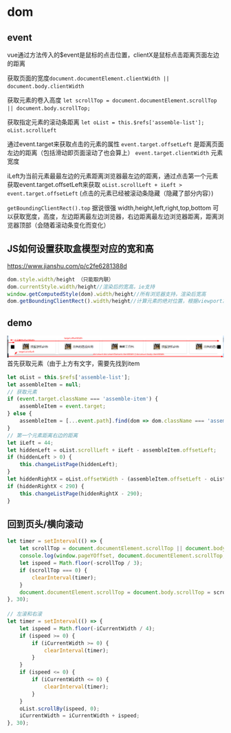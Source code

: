 # dom

## event

vue通过方法传入的$event是鼠标的点击位置，clientX是鼠标点击距离页面左边的距离

获取页面的宽度`document.documentElement.clientWidth || document.body.clientWidth`

获取元素的卷入高度
`let scrollTop = document.documentElement.scrollTop || document.body.scrollTop;`

获取指定元素的滚动条距离
`let oList = this.$refs['assemble-list'];`
`oList.scrollLeft`

通过event.target来获取点击的元素的属性
`event.target.offsetLeft` 是距离页面左边的距离（包括滑动即页面滚动了也会算上）
`event.target.clientWidth` 元素宽度

iLeft为当前元素最最左边的元素距离浏览器最左边的距离，通过点击第一个元素获取event.target.offsetLeft来获取
`oList.scrollLeft + iLeft > event.target.offsetLeft` (点击的元素已经被滚动条隐藏（隐藏了部分内容）)

`getBoundingClientRect().top` 据说很强
width,height,left,right,top,bottom
可以获取宽度，高度，左边距离最左边浏览器，右边距离最左边浏览器距离，距离浏览器顶部（会随着滚动条变化而变化）

## JS如何设置获取盒模型对应的宽和高

<https://www.jianshu.com/p/c2fe6281388d>

```js
dom.style.width/height （只能取内联）
dom.currentStyle.width/height//渲染后的宽高，ie支持
window.getComputedStyle(dom).width/height//所有浏览器支持，渲染后宽高
dom.getBoundingClientRect().width/height//计算元素的绝对位置，根据viewport左上角确定，会得到left top width height
```

## demo

![avatar](./domoffset.png)
首先获取元素（由于上方有文字，需要先找到item

```js
let oList = this.$refs['assemble-list'];
let assembleItem = null;
// 获取元素
if (event.target.className === 'assemble-item') {
    assembleItem = event.target;
} else {
    assembleItem = [...event.path].find(dom => dom.className === 'assemble-item');
}
// 第一个元素距离右边的距离
let iLeft = 44;
let hiddenLeft = oList.scrollLeft + iLeft - assembleItem.offsetLeft;
if (hiddenLeft > 0) {
    this.changeListPage(hiddenLeft);
}
let hiddenRightX = oList.offsetWidth - (assembleItem.offsetLeft - oList.scrollLeft - iLeft);
if (hiddenRightX < 290) {
    this.changeListPage(hiddenRightX - 290);
}
```

## 回到页头/横向滚动

```js
let timer = setInterval(() => {
    let scrollTop = document.documentElement.scrollTop || document.body.scrollTop;
    console.log(window.pageYOffset, document.documentElement.scrollTop, document.body.scrollTop);
    let ispeed = Math.floor(-scrollTop / 3);
    if (scrollTop === 0) {
        clearInterval(timer);
    }
    document.documentElement.scrollTop = document.body.scrollTop = scrollTop + ispeed;
}, 30);

// 左滚和右滚
let timer = setInterval(() => {
    let ispeed = Math.floor(-iCurrentWidth / 4);
    if (ispeed >= 0) {
        if (iCurrentWidth >= 0) {
            clearInterval(timer);
        }
    }
    if (ispeed <= 0) {
        if (iCurrentWidth <= 0) {
            clearInterval(timer);
        }
    }
    oList.scrollBy(ispeed, 0);
    iCurrentWidth = iCurrentWidth + ispeed;
}, 30);
```
